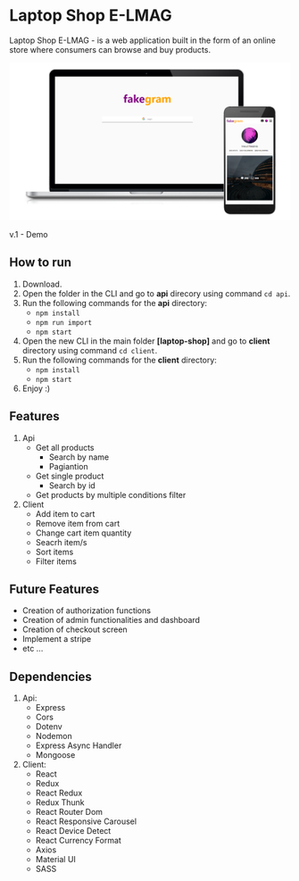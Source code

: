 # Laptop Shop E-LMAG
Laptop Shop E-LMAG - is a web application built in the form of an online store where consumers can browse and buy products.

![view-image-1](https://github.com/MesutNedzhib/fakegram-app-v.1/blob/master/client/public/png/desktopPluSmobile.png)

v.1 - Demo

## How to run 
1. Download.
2. Open the folder in the CLI and go to **api** direcory using command `cd api`.
3. Run the following commands for the **api** directory:
   - `npm install`
   - `npm run import`
   - `npm start`
4. Open the new CLI in the main folder **[laptop-shop]** and go to **client** directory using command `cd client`.
5. Run the following commands for the **client** directory:
   - `npm install`
   - `npm start`
6. Enjoy :)

## Features
1. Api
   - Get all products
     - Search by name
     - Pagiantion
   - Get single product
     - Search by id
   - Get products by multiple conditions filter
2. Client
   - Add item to cart
   - Remove item from cart
   - Change cart item quantity
   - Seacrh item/s
   - Sort items
   - Filter items
   
## Future Features
- Creation of authorization functions
- Creation of admin functionalities and dashboard
- Creation of checkout screen 
- Implement a stripe 
- etc ...

## Dependencies
1. Api:
   - Express
   - Cors
   - Dotenv
   - Nodemon
   - Express Async Handler
   - Mongoose
2. Client:
   - React
   - Redux
   - React Redux
   - Redux Thunk
   - React Router Dom
   - React Responsive Carousel
   - React Device Detect
   - React Currency Format
   - Axios
   - Material UI
   - SASS
   



